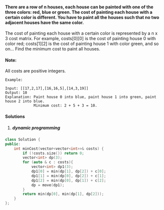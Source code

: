 #### There are a row of n houses, each house can be painted with one of the three colors: red, blue or green. The cost of painting each house with a certain color is different. You have to paint all the houses such that no two adjacent houses have the same color.

The cost of painting each house with a certain color is represented by a n x 3 cost matrix. For example, costs[0][0] is the cost of painting house 0 with color red; costs[1][2] is the cost of painting house 1 with color green, and so on... Find the minimum cost to paint all houses.

#### Note:
All costs are positive integers.

```
Example:

Input: [[17,2,17],[16,16,5],[14,3,19]]
Output: 10
Explanation: Paint house 0 into blue, paint house 1 into green, paint house 2 into blue. 
             Minimum cost: 2 + 5 + 3 = 10.
```

#### Solutions

1. ##### dynamic programming

```cpp
class Solution {
public:
    int minCost(vector<vector<int>>& costs) {
        if (!costs.size()) return 0;
        vector<int> dp(3);
        for (auto & c : costs){
            vector<int> dp1(3);
            dp1[0] = min(dp[1], dp[2]) + c[0];
            dp1[1] = min(dp[0], dp[2]) + c[1];
            dp1[2] = min(dp[0], dp[1]) + c[2];
            dp = move(dp1);
        }
        return min(dp[0], min(dp[1], dp[2]));
    }
};
```